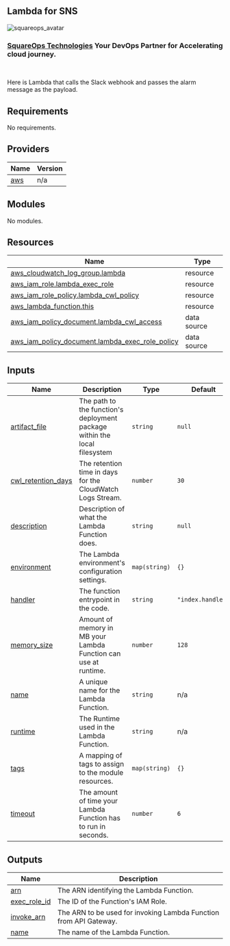 ## Lambda for SNS
![squareops_avatar]

[squareops_avatar]: https://squareops.com/wp-content/uploads/2022/12/squareops-logo.png

### [SquareOps Technologies](https://squareops.com/) Your DevOps Partner for Accelerating cloud journey.
<br>

Here is Lambda that calls the Slack webhook and passes the alarm message as the payload.
<!-- BEGINNING OF PRE-COMMIT-TERRAFORM DOCS HOOK -->
## Requirements

No requirements.

## Providers

| Name | Version |
|------|---------|
| <a name="provider_aws"></a> [aws](#provider\_aws) | n/a |

## Modules

No modules.

## Resources

| Name | Type |
|------|------|
| [aws_cloudwatch_log_group.lambda](https://registry.terraform.io/providers/hashicorp/aws/latest/docs/resources/cloudwatch_log_group) | resource |
| [aws_iam_role.lambda_exec_role](https://registry.terraform.io/providers/hashicorp/aws/latest/docs/resources/iam_role) | resource |
| [aws_iam_role_policy.lambda_cwl_policy](https://registry.terraform.io/providers/hashicorp/aws/latest/docs/resources/iam_role_policy) | resource |
| [aws_lambda_function.this](https://registry.terraform.io/providers/hashicorp/aws/latest/docs/resources/lambda_function) | resource |
| [aws_iam_policy_document.lambda_cwl_access](https://registry.terraform.io/providers/hashicorp/aws/latest/docs/data-sources/iam_policy_document) | data source |
| [aws_iam_policy_document.lambda_exec_role_policy](https://registry.terraform.io/providers/hashicorp/aws/latest/docs/data-sources/iam_policy_document) | data source |

## Inputs

| Name | Description | Type | Default | Required |
|------|-------------|------|---------|:--------:|
| <a name="input_artifact_file"></a> [artifact\_file](#input\_artifact\_file) | The path to the function's deployment package within the local filesystem | `string` | `null` | no |
| <a name="input_cwl_retention_days"></a> [cwl\_retention\_days](#input\_cwl\_retention\_days) | The retention time in days for the CloudWatch Logs Stream. | `number` | `30` | no |
| <a name="input_description"></a> [description](#input\_description) | Description of what the Lambda Function does. | `string` | `null` | no |
| <a name="input_environment"></a> [environment](#input\_environment) | The Lambda environment's configuration settings. | `map(string)` | `{}` | no |
| <a name="input_handler"></a> [handler](#input\_handler) | The function entrypoint in the code. | `string` | `"index.handler"` | no |
| <a name="input_memory_size"></a> [memory\_size](#input\_memory\_size) | Amount of memory in MB your Lambda Function can use at runtime. | `number` | `128` | no |
| <a name="input_name"></a> [name](#input\_name) | A unique name for the Lambda Function. | `string` | n/a | yes |
| <a name="input_runtime"></a> [runtime](#input\_runtime) | The Runtime used in the Lambda Function. | `string` | n/a | yes |
| <a name="input_tags"></a> [tags](#input\_tags) | A mapping of tags to assign to the module resources. | `map(string)` | `{}` | no |
| <a name="input_timeout"></a> [timeout](#input\_timeout) | The amount of time your Lambda Function has to run in seconds. | `number` | `6` | no |

## Outputs

| Name | Description |
|------|-------------|
| <a name="output_arn"></a> [arn](#output\_arn) | The ARN identifying the Lambda Function. |
| <a name="output_exec_role_id"></a> [exec\_role\_id](#output\_exec\_role\_id) | The ID of the Function's IAM Role. |
| <a name="output_invoke_arn"></a> [invoke\_arn](#output\_invoke\_arn) | The ARN to be used for invoking Lambda Function from API Gateway. |
| <a name="output_name"></a> [name](#output\_name) | The name of the Lambda Function. |
<!-- END OF PRE-COMMIT-TERRAFORM DOCS HOOK -->
